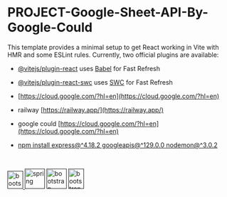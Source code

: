 # PROJECT-Google-Sheet-API-By-Google-Could

This template provides a minimal setup to get React working in Vite with HMR and some ESLint rules.
Currently, two official plugins are available:

- [@vitejs/plugin-react](https://github.com/vitejs/vite-plugin-react/blob/main/packages/plugin-react/README.md) uses [Babel](https://babeljs.io/) for Fast Refresh
- [@vitejs/plugin-react-swc](https://github.com/vitejs/vite-plugin-react-swc) uses [SWC](https://swc.rs/) for Fast Refresh

- [https://cloud.google.com/?hl=en](https://cloud.google.com/?hl=en)
- railway [https://railway.app/](https://railway.app/)
- google could [https://cloud.google.com/?hl=en](https://cloud.google.com/?hl=en)

- [npm install express@^4.18.2 googleapis@^129.0.0 nodemon@^3.0.2]()
<br/>

  <a href="" target="_blank" rel="noreferrer"> <img src="https://static-00.iconduck.com/assets.00/node-js-icon-227x256-913nazt0.png" alt="bootstrap" width="35" height="40"/> </a>
  <a href="" target="_blank" rel="noreferrer"><img src="https://i.pinimg.com/474x/8b/96/3e/8b963e98c2bbfd1fadc921d1af7403f0.jpg" alt="spring" width="45" height="45" /></a>
  <a href="" target="_blank" rel="noreferrer"> <img src="https://i.pinimg.com/474x/9c/6b/f5/9c6bf5d491b76a4ebbc084243e489bfa.jpg" alt="bootstrap" width="45" height="45" /></a>
  <a href="" target="_blank" rel="noreferrer"> <img src="https://upload.wikimedia.org/wikipedia/commons/thumb/3/30/Google_Sheets_logo_%282014-2020%29.svg/1498px-Google_Sheets_logo_%282014-2020%29.svg.png" alt="bootstrap" width="35" height="45" /></a>
 
